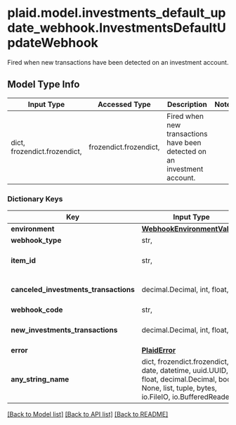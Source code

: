 # plaid.model.investments_default_update_webhook.InvestmentsDefaultUpdateWebhook

Fired when new transactions have been detected on an investment account.

## Model Type Info
Input Type | Accessed Type | Description | Notes
------------ | ------------- | ------------- | -------------
dict, frozendict.frozendict,  | frozendict.frozendict,  | Fired when new transactions have been detected on an investment account. | 

### Dictionary Keys
Key | Input Type | Accessed Type | Description | Notes
------------ | ------------- | ------------- | ------------- | -------------
**environment** | [**WebhookEnvironmentValues**](WebhookEnvironmentValues.md) | [**WebhookEnvironmentValues**](WebhookEnvironmentValues.md) |  | 
**webhook_type** | str,  | str,  | &#x60;INVESTMENTS_TRANSACTIONS&#x60; | 
**item_id** | str,  | str,  | The &#x60;item_id&#x60; of the Item associated with this webhook, warning, or error | 
**canceled_investments_transactions** | decimal.Decimal, int, float,  | decimal.Decimal,  | The number of canceled transactions reported since the last time this webhook was fired. | 
**webhook_code** | str,  | str,  | &#x60;DEFAULT_UPDATE&#x60; | 
**new_investments_transactions** | decimal.Decimal, int, float,  | decimal.Decimal,  | The number of new transactions reported since the last time this webhook was fired. | 
**error** | [**PlaidError**](PlaidError.md) | [**PlaidError**](PlaidError.md) |  | [optional] 
**any_string_name** | dict, frozendict.frozendict, str, date, datetime, uuid.UUID, int, float, decimal.Decimal, bool, None, list, tuple, bytes, io.FileIO, io.BufferedReader,  | frozendict.frozendict, str, decimal.Decimal, BoolClass, NoneClass, tuple, bytes, FileIO | any string name can be used but the value must be the correct type | [optional]

[[Back to Model list]](../../README.md#documentation-for-models) [[Back to API list]](../../README.md#documentation-for-api-endpoints) [[Back to README]](../../README.md)

